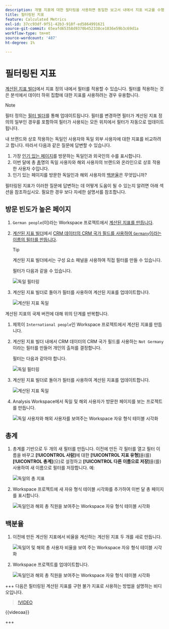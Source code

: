 ```yaml
---
description: 개별 지표에 대한 필터링을 사용하면 동일한 보고서 내에서 지표 비교를 수행할 수 있습니다.
title: 필터링된 지표
feature: Calculated Metrics
exl-id: 37cc93df-9f51-42b3-918f-ed5864991621
source-git-commit: 65eafd65358d9370b452338ce1036e59b3c69d1a
workflow-type: tm+mt
source-wordcount: '487'
ht-degree: 1%

---
```


# 필터링된 지표

[계산된 지표 빌더](cm-build-metrics.md#definition-builder)에서 지표 정의 내에서 필터를 적용할 수 있습니다. 필터를 적용하는 것은 분석에서 데이터 하위 집합에 대한 지표를 사용하려는 경우 유용합니다.

>[!NOTE]
>
>필터 정의는 [필터 빌더](/help/components/filters/filter-builder.md)를 통해 업데이트됩니다. 필터를 변경하면 필터가 계산된 지표 정의의 일부인 경우를 포함하여 필터가 사용되는 모든 위치에서 필터가 자동으로 업데이트됩니다.
>

내 브랜드와 상호 작용하는 독일인 사용자와 독일 외부 사용자에 대한 지표를 비교하려고 합니다. 따라서 다음과 같은 질문에 답변할 수 있습니다.

1. 가장 [인기 있는 페이지](#popular-pages)를 방문하는 독일인과 외국인의 수를 표시합니다.
1. 이번 달에 총 [총](#totals)명의 독일 사용자와 해외 사용자의 브랜드와 온라인으로 상호 작용한 사용자 수입니다.
1. 인기 있는 페이지를 방문한 독일인과 해외 사용자의 [백분율](#percentages)은 무엇입니까?

필터링된 지표가 이러한 질문에 답변하는 데 어떻게 도움이 될 수 있는지 알려면 아래 섹션을 참조하십시오. 필요한 경우 보다 자세한 설명서를 참조합니다.

## 방문 빈도가 높은 페이지

1. `German people`(이)라는 Workspace 프로젝트에서 [계산된 지표를 만듭니다](cm-workflow.md).
1. [계산된 지표 빌더](cm-build-metrics.md)에서 [CRM 데이터의 CRM 국가 필드를 사용하여 `Germany`이라는 이름의 필터를 만듭니다](/help/components/filters/filter-builder.md).

   >[!TIP]
   >
   >계산된 지표 빌더에서는 구성 요소 패널을 사용하여 직접 필터를 만들 수 있습니다.
   >   

   필터가 다음과 같을 수 있습니다.

   ![독일 필터링](assets/filter-germany.png)

1. 계산된 지표 빌더로 돌아가 필터를 사용하여 계산된 지표를 업데이트합니다.

   ![계산된 지표 독일](assets/calculated-metric-germany.png)

계산된 지표의 국제 버전에 대해 위의 단계를 반복합니다.

1. 제목이 `International people`인 Workspace 프로젝트에서 계산된 지표를 만듭니다.
1. 계산된 지표 빌더 내에서 CRM 데이터의 CRM 국가 필드를 사용하는 `Not Germany`이라는 필터를 만들어 개인의 출처를 결정합니다.

   필터는 다음과 같아야 합니다.

   ![독일 필터링](assets/filter-not-germany.png)

1. 계산된 지표 빌더로 돌아가 필터를 사용하여 계산된 지표를 업데이트합니다.

   ![계산된 지표 독일](assets/calculated-metric-notgermany.png)


1. Analysis Workspace에서 독일 및 해외 사용자가 방문한 페이지를 보는 프로젝트를 만듭니다.

   ![독일 사용자와 해외 사용자를 보여주는 Workspace 자유 형식 테이블 시각화](assets/workspace-german-vs-international.png)


## 총계

1. 총계를 기반으로 두 개의 새 필터를 만듭니다. 이전에 만든 각 필터를 열고 필터 이름을 바꾸고 **[!UICONTROL 사람]**&#x200B;에 대한 **[!UICONTROL 지표 유형]**&#x200B;을(를) **[!UICONTROL 총계]**(으)로 설정하고 **[!UICONTROL 다른 이름으로 저장]**&#x200B;을(를) 사용하여 새 이름으로 필터를 저장합니다. 예:

   ![독일의 총 지표](assets/calculated-metric-germany-total.png)

1. Workspace 프로젝트에 새 자유 형식 테이블 시각화를 추가하여 이번 달 총 페이지를 표시합니다.

   ![독일인과 해외 총 직원을 보여주는 Workspace 자유 형식 테이블 시각화](assets/workspace-german-vs-international-totals.png)


## 백분율

1. 이전에 만든 계산된 지표에서 비율을 계산하는 계산된 지표 두 개를 새로 만듭니다.

   ![독일어 및 해외 총 사용자 비율을 보여 주는 Workspace 자유 형식 테이블 시각화](assets/calculated-metric-germany-total-percentage.png)


1. Workspace 프로젝트를 업데이트합니다.

   ![독일인과 해외 총 직원을 보여주는 Workspace 자유 형식 테이블 시각화](assets/workspace-german-vs-international-totals-percentage.png)


+++ 다음은 필터링된 계산된 지표를 구현 불가 지표로 사용하는 방법을 설명하는 비디오입니다.

>[!VIDEO](https://video.tv.adobe.com/v/25407/?quality=12)

{{videoaa}}

+++
